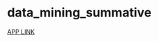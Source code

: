 # data_mining_summative

[APP LINK](https://dataminingsummativegroup-4nem8ccs3nfceyhfna45jk.streamlit.app/)

